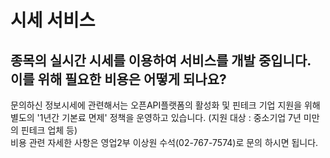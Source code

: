 # 시세 서비스

## 종목의 실시간 시세를 이용하여 서비스를 개발 중입니다. 이를 위해 필요한 비용은 어떻게 되나요?

문의하신 정보시세에 관련해서는 오픈API플랫폼의 활성화 및 핀테크 기업 지원을 위해 별도의 '1년간  기본료 면제' 정책을 운영하고 있습니다. \(지원 대상 : 중소기업 7년 미만의 핀테크 업체 등\)   
비용 관련 자세한 사항은 영업2부 이상원 수석\(02-767-7574\)로 문의 하시면 됩니다.

